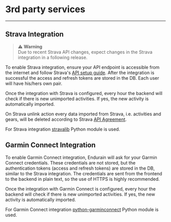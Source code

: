# 3rd party services

---

## Strava Integration

> ⚠️ **Warning**  
> Due to recent Strava API changes, expect changes in the Strava integration in a following release.

To enable Strava integration, ensure your API endpoint is accessible from the internet and follow Strava's [API setup guide](https://developers.strava.com/docs/getting-started/). After the integration is successful the access and refresh tokens are stored in the DB. Each user will have his/hers own pair.

Once the integration with Strava is configured, every hour the backend will check if there is new unimported activities. If yes, the new activity is automatically imported.

On Strava unlink action every data imported from Strava, i.e. activities and gears, will be deleted according to Strava [API Agreement](https://www.strava.com/legal/api).

For Strava integration [stravalib](https://github.com/stravalib/stravalib) Python module is used.

## Garmin Connect Integration

To enable Garmin Connect integration, Endurain will ask for your Garmin Connect credentials. These credentials are not stored, but the authentication tokens (access and refresh tokens) are stored in the DB, similar to the Strava integration. The credentials are sent from the frontend to the backend in plain text, so the use of HTTPS is highly recommended.

Once the integration with Garmin Connect is configured, every hour the backend will check if there is new unimported activities. If yes, the new activity is automatically imported.

For Garmin Connect integration [python-garminconnect](https://github.com/cyberjunky/python-garminconnect) Python module is used.